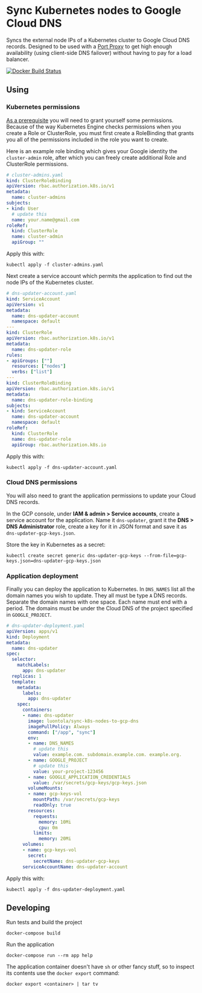 
# Sync Kubernetes nodes to Google Cloud DNS

Syncs the external node IPs of a Kubernetes cluster to Google Cloud DNS records. 
Designed to be used with a [Port Proxy](https://git.k8s.io/contrib/for-demos/proxy-to-service)
to get high enough availability (using client-side DNS failover) without having to pay for a load balancer.

[![Docker Build Status](https://img.shields.io/docker/build/luontola/sync-k8s-nodes-to-gcp-dns.svg)](https://hub.docker.com/r/luontola/sync-k8s-nodes-to-gcp-dns/)


## Using

### Kubernetes permissions

[As a prerequisite](https://cloud.google.com/kubernetes-engine/docs/how-to/role-based-access-control#prerequisites_for_using_role-based_access_control) you will need to grant yourself some permissions. Because of the way Kubernetes Engine checks permissions when you create a Role or ClusterRole, you must first create a RoleBinding that grants you all of the permissions included in the role you want to create.

Here is an example role binding which gives your Google identity the `cluster-admin` role, after which you can freely create additional Role and ClusterRole permissions.

```yaml
# cluster-admins.yaml
kind: ClusterRoleBinding
apiVersion: rbac.authorization.k8s.io/v1
metadata:
  name: cluster-admins
subjects:
- kind: User
  # update this
  name: your.name@gmail.com
roleRef:
  kind: ClusterRole
  name: cluster-admin
  apiGroup: ""
```

Apply this with:

    kubectl apply -f cluster-admins.yaml

Next create a service account which permits the application to find out the node IPs of the Kubernetes cluster.

```yaml
# dns-updater-account.yaml
kind: ServiceAccount
apiVersion: v1
metadata:
  name: dns-updater-account
  namespace: default
---
kind: ClusterRole
apiVersion: rbac.authorization.k8s.io/v1
metadata:
  name: dns-updater-role
rules:
- apiGroups: [""]
  resources: ["nodes"]
  verbs: ["list"]
---
kind: ClusterRoleBinding
apiVersion: rbac.authorization.k8s.io/v1
metadata:
  name: dns-updater-role-binding
subjects:
- kind: ServiceAccount
  name: dns-updater-account
  namespace: default
roleRef:
  kind: ClusterRole
  name: dns-updater-role
  apiGroup: rbac.authorization.k8s.io
```

Apply this with:

    kubectl apply -f dns-updater-account.yaml

### Cloud DNS permissions

You will also need to grant the application permissions to update your Cloud DNS records.

In the GCP console, under **IAM & admin > Service accounts**, create a service account for the application. Name it `dns-updater`, grant it the **DNS > DNS Administrator** role, create a key for it in JSON format and save it as `dns-updater-gcp-keys.json`.

Store the key in Kubernetes as a secret:

    kubectl create secret generic dns-updater-gcp-keys --from-file=gcp-keys.json=dns-updater-gcp-keys.json

### Application deployment

Finally you can deploy the application to Kubernetes. In `DNS_NAMES` list all the domain names you wish to update. They all must be type `A` DNS records. Separate the domain names with one space. Each name must end with a period. The domains must be under the Cloud DNS of the project specified in `GOOGLE_PROJECT`.

```yaml
# dns-updater-deployment.yaml
apiVersion: apps/v1
kind: Deployment
metadata:
  name: dns-updater
spec:
  selector:
    matchLabels:
      app: dns-updater
  replicas: 1
  template:
    metadata:
      labels:
        app: dns-updater
    spec:
      containers:
      - name: dns-updater
        image: luontola/sync-k8s-nodes-to-gcp-dns
        imagePullPolicy: Always
        command: ["/app", "sync"]
        env:
        - name: DNS_NAMES
          # update this
          value: example.com. subdomain.example.com. example.org.
        - name: GOOGLE_PROJECT
          # update this
          value: your-project-123456
        - name: GOOGLE_APPLICATION_CREDENTIALS
          value: /var/secrets/gcp-keys/gcp-keys.json
        volumeMounts:
        - name: gcp-keys-vol
          mountPath: /var/secrets/gcp-keys
          readOnly: true
        resources:
          requests:
            memory: 10Mi
            cpu: 0m
          limits:
            memory: 20Mi
      volumes:
      - name: gcp-keys-vol
        secret:
          secretName: dns-updater-gcp-keys
      serviceAccountName: dns-updater-account
```

Apply this with:

    kubectl apply -f dns-updater-deployment.yaml

## Developing

Run tests and build the project

    docker-compose build

Run the application

    docker-compose run --rm app help

The application container doesn't have `sh` or other fancy stuff,
so to inspect its contents use the `docker export` command:

    docker export <container> | tar tv
